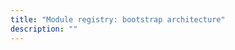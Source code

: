 ```yaml
---
title: "Module registry: bootstrap architecture"
description: ""
---
```


<!--
To pass parameters to a module during the bootstrap stage, [InitConfiguration](candi/openapi/init_configuration.yaml) is used.
Example:

```yaml
apiVersion: deckhouse.io/v2alpha1
kind: InitConfiguration
deckhouse:
  registry:
    mode: Proxy
    proxy:
    imagesRepo: nexus.company.my/deckhouse/ee
    username: "nexus-user"
    password: "nexus-p@ssw0rd"
    scheme: HTTPS
    ca: |
        -----BEGIN CERTIFICATE-----
        ...
        -----END CERTIFICATE-----
---
apiVersion: deckhouse.io/v2alpha1
kind: InitConfiguration
deckhouse:
registry:
    mode: Detached
    detached:
    imagesBundlePath: ~/deckhouse/bundle.tar
```

The parameters are parsed and passed to Basible for template rendering. The main templates are located in:
- [bootstrap folder](candi/bashible/common-steps/cluster-bootstrap/):
  - to start igniter;
  - to push Docker images to a registry in mirror mode `registry`;
  - configuration of a static pod for `registry`, pull Docker images for static pod;
  - to stop igniter;
- configuration of containerd;
- configuration of kube-api-proxy(nginx). Configuration and image pulling for kube-api-proxy are being performed (to connect the next node to the cluster);

After the bootstrap and the launch of deckhouse, the [ModuleConfig](dhctl/pkg/config/module_config.go#L102) is applied, and the module starts.
Control of the `registry` static pods is handed over to the module.
-->
